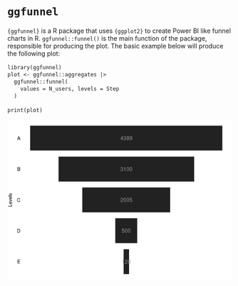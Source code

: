 # `ggfunnel`

`{ggfunnel}` is a R package that uses `{ggplot2}` to create Power BI
like funnel charts in R. `ggfunnel::funnel()` is the main function of
the package, responsible for producing the plot. The basic example below
will produce the following plot:

    library(ggfunnel)
    plot <- ggfunnel::aggregates |>
      ggfunnel::funnel(
        values = N_users, levels = Step
      )

    print(plot)

![](README_files/figure-markdown_strict/unnamed-chunk-1-1.png)
